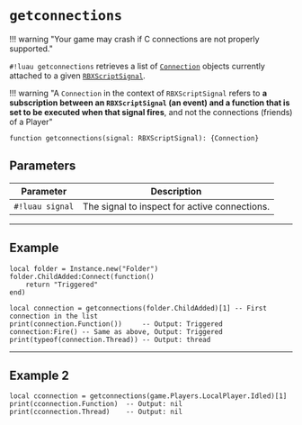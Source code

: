 # `getconnections`

!!! warning "Your game may crash if C connections are not properly supported."

`#!luau getconnections` retrieves a list of [`Connection`](./Connection.md) objects currently attached to a given [`RBXScriptSignal`](https://create.roblox.com/docs/reference/engine/datatypes/RBXScriptSignal).

!!! warning "A `Connection` in the context of `RBXScriptSignal` refers to **a subscription between an `RBXScriptSignal` (an event) and a function that is set to be executed when that signal fires**, and not the connections (friends) of a Player"

```luau
function getconnections(signal: RBXScriptSignal): {Connection}
```

## Parameters

| Parameter         | Description                                   |
|-------------------|-----------------------------------------------|
| `#!luau signal`     | The signal to inspect for active connections. |

---

## Example

```luau title="Inspecting and invoking a Luau connection" linenums="1"
local folder = Instance.new("Folder")
folder.ChildAdded:Connect(function()
    return "Triggered"
end)

local connection = getconnections(folder.ChildAdded)[1] -- First connection in the list
print(connection.Function())     -- Output: Triggered
connection:Fire() -- Same as above, Output: Triggered
print(typeof(connection.Thread)) -- Output: thread
```

---

## Example 2

```luau title="Accessing a foreign/C connection" linenums="1"
local cconnection = getconnections(game.Players.LocalPlayer.Idled)[1]
print(cconnection.Function)  -- Output: nil
print(cconnection.Thread)    -- Output: nil
```
